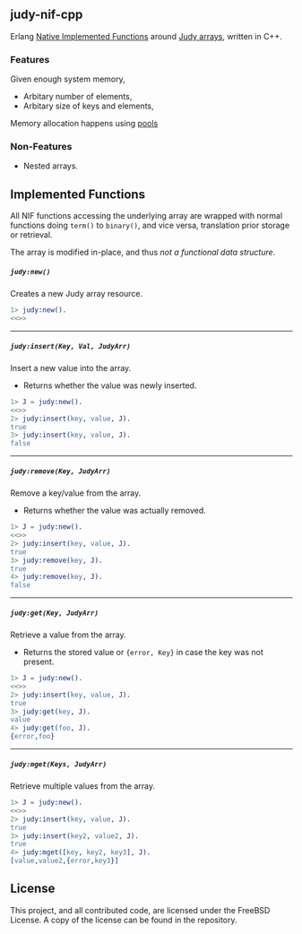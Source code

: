 ## judy-nif-cpp

Erlang [Native Implemented Functions](http://www.erlang.org/doc/tutorial/nif.html) around [Judy arrays](http://judy.sourceforge.net/), written in C++.

### Features
Given enough system memory,
- Arbitary number of elements,
- Arbitary size of keys and elements,

Memory allocation happens using [pools](http://www.boost.org/libs/pool)

### Non-Features
- Nested arrays.

## Implemented Functions
All NIF functions accessing the underlying array are wrapped with normal functions doing `term()` to `binary()`, and vice versa, translation prior storage or retrieval.

The array is modified in-place, and thus _not a functional data structure_.
<br>


##### `judy:new()`
Creates a new Judy array resource.
```erlang
1> judy:new().
<<>>
```
****


##### `judy:insert(Key, Val, JudyArr)`
Insert a new value into the array.
- Returns whether the value was newly inserted.

```erlang
1> J = judy:new().
<<>>
2> judy:insert(key, value, J).
true
3> judy:insert(key, value, J).
false
```
****


##### `judy:remove(Key, JudyArr)`
Remove a key/value from the array.
- Returns whether the value was actually removed.

```erlang
1> J = judy:new().
<<>>
2> judy:insert(key, value, J).
true
3> judy:remove(key, J).
true
4> judy:remove(key, J).
false
```
****


##### `judy:get(Key, JudyArr)`
Retrieve a value from the array.
- Returns the stored value or `{error, Key}` in case the key was not present.

```erlang
1> J = judy:new().
<<>>
2> judy:insert(key, value, J).
true
3> judy:get(key, J).
value
4> judy:get(foo, J).
{error,foo}
```
****


##### `judy:mget(Keys, JudyArr)`
Retrieve multiple values from the array.

```erlang
1> J = judy:new().
<<>>
2> judy:insert(key, value, J).
true
3> judy:insert(key2, value2, J).
true
4> judy:mget([key, key2, key3], J).
[value,value2,{error,key3}]
```


## License
This project, and all contributed code, are licensed under the FreeBSD License. A copy of the license can be found in the repository.

